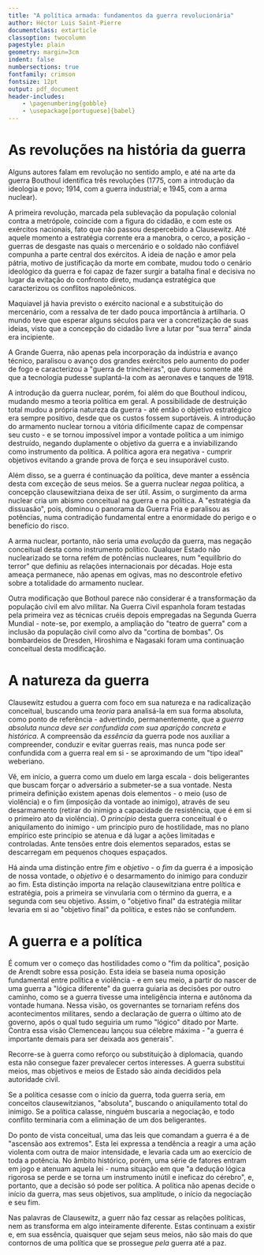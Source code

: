 ```yaml
---
title: "A política armada: fundamentos da guerra revolucionária"
author: Héctor Luis Saint-Pierre
documentclass: extarticle
classoption: twocolumn
pagestyle: plain
geometry: margin=3cm
indent: false
numbersections: true
fontfamily: crimson
fontsize: 12pt
output: pdf_document
header-includes:
	- \pagenumbering{gobble}
	- \usepackage[portuguese]{babel}
---
```

# As revoluções na história da guerra

Alguns autores falam em revolução no sentido amplo, e até na arte da guerra Bouthoul identifica três revoluções (1775, com a introdução da ideologia e povo; 1914, com a guerra industrial; e 1945, com a arma nuclear).

A primeira revolução, marcada pela sublevação da população colonial contra a metrópole, coincide com a figura do cidadão, e com este os exércitos nacionais, fato que não passou despercebido a Clausewitz. Até aquele momento a estratégia corrente era a manobra, o cerco, a posição - guerras de desgaste nas quais o mercenário e o soldado não confiável compunha a parte central dos exércitos. A ideia de nação e amor pela pátria, motivo de justificação da morte em combate, mudou todo o cenário ideológico da guerra e foi capaz de fazer surgir a batalha final e decisiva no lugar da evitação do confronto direto, mudança estratégica que caracterizou os conflitos napoleônicos.

Maquiavel já havia previsto o exército nacional e a substituição do mercenário, com a ressalva de ter dado pouca importância à artilharia. O mundo teve que esperar alguns séculos para ver a concretização de suas ideias, visto que a concepção do cidadão livre a lutar por "sua terra" ainda era incipiente.

A Grande Guerra, não apenas pela incorporação da indústria e avanço técnico, paralisou o avanço dos grandes exércitos pelo aumento do poder de fogo e caracterizou a "guerra de trincheiras", que durou somente até que a tecnologia pudesse suplantá-la com as aeronaves e tanques de 1918.

A introdução da guerra nuclear, porém, foi além do que Bouthoul indicou, mudando mesmo a teoria política em geral. A possibilidade de destruição total mudou a própria natureza da guerra - até então o objetivo estratégico era sempre positivo, desde que os custos fossem suportáveis. A introdução do armamento nuclear tornou a vitória dificilmente capaz de compensar seu custo - e se tornou impossível impor a vontade política a um inimigo destruído, negando duplamente o objetivo da guerra e a inviabilizando como instrumento da política. A política agora era negativa - cumprir objetivos evitando a grande prova de força e seu insuporável custo.

Além disso, se a guerra é continuação da política, deve manter a essência desta com exceção de seus meios. Se a guerra nuclear *nega*a política, a concepção clausewitziana deixa de ser útil. Assim, o surgimento da arma nuclear cria um abismo conceitual na guerra e na política. A "estratégia da dissuasão", pois, dominou o panorama da Guerra Fria e paralisou as potências, numa contradição fundamental entre a enormidade do perigo e o benefício do risco.

A arma nuclear, portanto, não seria uma *evolução* da guerra, mas negação conceitual desta como instrumento político. Qualquer Estado não nuclearizado se torna refém de potências nucleares, num "equilíbrio do terror" que definiu as relações internacionais por décadas. Hoje esta ameaça permanece, não apenas em ogivas, mas no descontrole efetivo sobre a totalidade do armamento nuclear.

Outra modificação que Bothoul parece não considerar é a transformação da população civil em alvo militar. Na Guerra Civil espanhola foram testadas pela primeira vez as técnicas cruéis depois empregadas na Segunda Guerra Mundial - note-se, por exemplo, a ampliação do "teatro de guerra" com a inclusão da população civil como alvo da "cortina de bombas". Os bombardeios de Dresden, Hiroshima e Nagasaki foram uma continuação conceitual desta modificação.

# A natureza da guerra

Clausewitz estudou a guerra com foco em sua natureza e na radicalização conceitual, buscando uma *teoria* para analisá-la em sua forma absoluta, como ponto de referência - advertindo, permanentemente, que a *guerra absoluta nunca deve ser confundida com sua aparição concreta e histórica*. A compreensão da *essência* da guerra pode nos auxiliar a compreender, conduzir e evitar guerras reais, mas nunca pode ser confundida com a guerra real em si - se aproximando de um "tipo ideal" weberiano.

Vê, em início, a guerra como um duelo em larga escala - dois beligerantes que buscam forçar o adversário a submeter-se a sua vontade. Nesta primeira definição existem apenas dois elementos - o meio (uso de violência) e o fim (imposição da vontade ao inimigo), através de seu desarmamento (retirar do inimigo a capacidade de resistência, que é em si o primeiro ato da violência). O *princípio* desta guerra conceitual é o aniquilamento do inimigo - um princípio puro de hostilidade, mas no plano empírico este princípio se atenua e dá lugar a ações limitadas e controladas. Ante tensões entre dois elementos separados, estas se descarregam em pequenos choques espaçados.

Há ainda uma distinção entre *fim* e *objetivo* - o *fim* da guerra é a imposição de nossa vontade, o *objetivo* é o desarmamento do inimigo para conduzir ao fim. Esta distinção importa na relação clausewitziana entre política e estratégia, pois a primeira se vinvularia com o término da guerra, e a segunda com seu objetivo. Assim, o "objetivo final" da estratégia militar levaria em si ao "objetivo final" da política, e estes não se confundem.

# A guerra e a política

É comum ver o começo das hostilidades como o "fim da política", posição de Arendt sobre essa posição. Esta ideia se baseia numa oposição fundamental entre política e violência - e em seu meio, a partir do nascer de uma guerra a "lógica diferente" da guerra guiaria as decisões por outro caminho, como se a guerra tivesse uma inteligência interna e autônoma da vontade humana. Nessa visão, os governantes se tornariam reféns dos acontecimentos militares, sendo a declaração de guerra o último ato de governo, após o qual tudo seguiria um rumo "lógico" ditado por Marte. Contra essa visão Clemenceau lançou sua célebre máxima - "a guerra é importante demais para ser deixada aos generais".

Recorre-se à guerra como reforço ou substituição à diplomacia, quando esta não consegue fazer prevalecer certos interesses. A guerra substitui meios, mas objetivos e meios de Estado são ainda decididos pela autoridade civil.

Se a política cesasse com o início da guerra, toda guerra seria, em conceitos clausewitzianos, "absoluta", buscando o aniquilamento total do inimigo. Se a política calasse, ninguém buscaria a negociação, e todo conflito terminaria com a eliminação de um dos beligerantes.

Do ponto de vista conceitual, uma das leis que comandam a guerra é a de "ascensão aos extremos". Esta lei expressa a tendência a reagir a uma ação violenta com outra de maior intensidade, e levaria cada um ao exercício de toda a potência. No âmbito histórico, porém, uma série de fatores entram em jogo e atenuam aquela lei - numa situação em que "a dedução lógica rigorosa se perde e se torna um instrumento inútil e ineficaz do cérebro", e, portanto, que a decisão só pode ser política. A política não apenas decide o início da guerra, mas seus objetivos, sua amplitude, o início da negociação e seu fim.

Nas palavras de Clausewitz, a guerr não faz cessar as relações políticas, nem as transforma em algo inteiramente diferente. Estas continuam a existir e, em sua essência, quaisquer que sejam seus meios, não são mais do que contornos de uma política que se prossegue *pela* guerra até a paz.